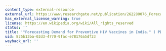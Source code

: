 ```yaml
---
content_type: external-resource
external_url: https://www.researchgate.net/publication/262280076_Forecasting_Demand_for_Preventive_HIV_Vaccines_in_India_Forecasting_Demand_for_Preventive_HIV_Vaccines_in_India
has_external_license_warning: true
license: https://en.wikipedia.org/wiki/All_rights_reserved
status: ''
title: '"Forecasting Demand for Preventive HIV Vaccines in India." ( PDF)'
uid: 825b13ba-02d3-4770-9fac-e78176a5df23
wayback_url: ''
---
```

